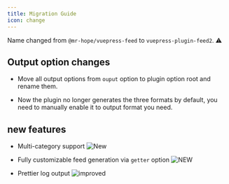 ```yaml
---
title: Migration Guide
icon: change
---
```


Name changed from `@mr-hope/vuepress-feed` to `vuepress-plugin-feed2`. ⚠

## Output option changes

- Move all output options from `ouput` option to plugin option root and rename them.

- Now the plugin no longer generates the three formats by default, you need to manually enable it to output format you need.

## new features

- Multi-category support ![New](https://img.shields.io/badge/-new-brightgreen)

- Fully customizable feed generation via `getter` option ![NEW](https://img.shields.io/badge/-new-brightgreen)

- Prettier log output ![improved](https://img.shields.io/badge/-improved-blue)
